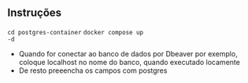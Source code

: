 ## Instruções

<code>cd postgres-container</code>
<code>docker compose up -d</code>

- Quando for conectar ao banco de dados por Dbeaver por exemplo, coloque localhost no nome do banco, quando executado locamente
- De resto preeencha os campos com postgres

